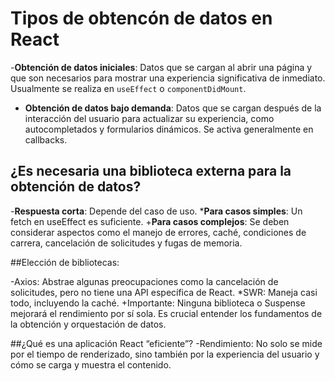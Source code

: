 # Tipos de obtencón de datos en React

-**Obtención de datos iniciales**: Datos que se cargan al abrir una página y que son necesarios para mostrar una experiencia significativa de inmediato. Usualmente se realiza en `useEffect` o `componentDidMount`.
* **Obtención de datos bajo demanda**: Datos que se cargan después de la interacción del usuario para actualizar su experiencia, como autocompletados y formularios dinámicos. Se activa generalmente en callbacks.
 
## ¿Es necesaria una biblioteca externa para la obtención de datos?

-**Respuesta corta**: Depende del caso de uso.
***Para casos simples**: Un fetch en useEffect es suficiente.
+**Para casos complejos**: Se deben considerar aspectos como el manejo de errores, caché, condiciones de carrera, cancelación de solicitudes y fugas de memoria.

##Elección de bibliotecas:

-Axios: Abstrae algunas preocupaciones como la cancelación de solicitudes, pero no tiene una API específica de React.
*SWR: Maneja casi todo, incluyendo la caché.
+Importante: Ninguna biblioteca o Suspense mejorará el rendimiento por sí sola. Es crucial entender los fundamentos de la obtención y orquestación de datos.

##¿Qué es una aplicación React “eficiente”?
-Rendimiento: No solo se mide por el tiempo de renderizado, sino también por la experiencia del usuario y cómo se carga y muestra el contenido.
